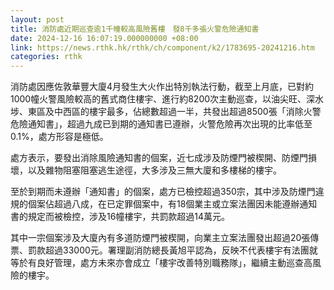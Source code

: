 ```yaml
---
layout: post
title: 消防處近期巡查逾1千幢較高風險舊樓　發8千多張火警危險通知書
date: 2024-12-16 16:07:19.000000000 +08:00
link: https://news.rthk.hk/rthk/ch/component/k2/1783695-20241216.htm
categories: rthk
---
```


消防處因應佐敦華豐大廈4月發生大火作出特別執法行動，截至上月底，已對約1000幢火警風險較高的舊式商住樓宇、進行約8200次主動巡查，以油尖旺、深水埗、東區及中西區的樓宇最多，佔總數超過一半，共發出超過8500張「消除火警危險通知書」，超過九成已到期的通知書已遵辦，火警危險再次出現的比率低至0.1%，處方形容是極低。

處方表示，要發出消除風險通知書的個案，近七成涉及防煙門被楔開、防煙門損壞，以及雜物阻塞阻塞逃生途徑，大多涉及三無大廈和多樓梯的樓宇。

至於到期而未遵辦「通知書」的個案，處方已檢控超過350宗，其中涉及防煙門違規的個案佔超過八成，在已定罪個案中，有18個業主或立案法團因未能遵辦通知書的規定而被檢控，涉及16幢樓宇，共罰款超過14萬元。

其中一宗個案涉及大廈內有多道防煙門被楔開，向業主立案法團發出超過20張傳票、罰款超過33000元。署理副消防總長黃旭平認為，反映不代表樓宇有法團就等於有良好管理，處方未來亦會成立「樓宇改善特別職務隊」，繼續主動巡查高風險的樓宇。

